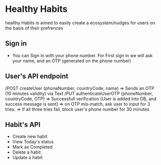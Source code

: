 # Healthy Habits

healthy Habits is aimed to easily create a ecosystem/nudges for users on the basis of their prefrences

## Sign in
- You can Sign in with your phone number. For First sign in we will ask your name, and an OTP (generated on the phone number)

## User's API endpoint
/POST createUser (phoneNumber, countryCode, name)
 => Sends an OTP (10 minutes validity) via Text
/PUT authenticateUserOTP (phoneNumber, countryCode, OTP)
 => Successfull verification [User is added into DB, and success message is sent]
 => on OTP mis-match, ask user to input for 3 tries. 
  => If all three tries fail, block user's phone number for 30 minutes
  
## Habit's API
- Create new habit
- View Today's status
- Mark as Completed
- Delete a habit
- Update a habit

